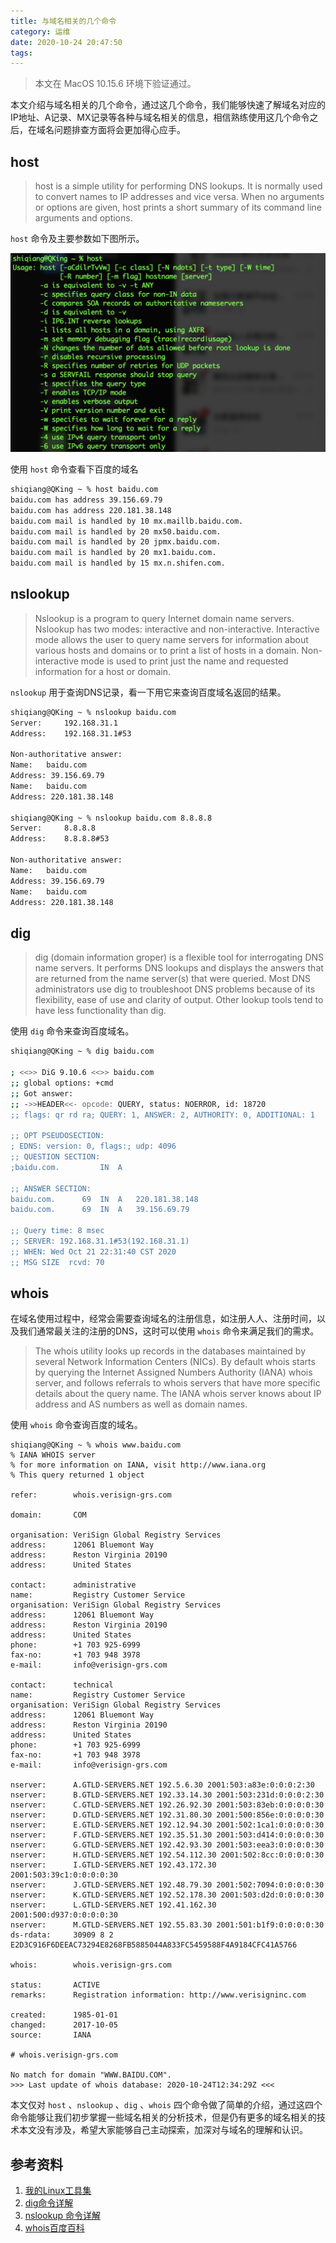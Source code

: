 ```yaml
---
title: 与域名相关的几个命令
category: 运维
date: 2020-10-24 20:47:50
tags:
---
```



> 本文在 MacOS 10.15.6 环境下验证通过。

本文介绍与域名相关的几个命令，通过这几个命令，我们能够快速了解域名对应的IP地址、A记录、MX记录等各种与域名相关的信息，相信熟练使用这几个命令之后，在域名问题排查方面将会更加得心应手。

## host

> host is a simple utility for performing DNS lookups. It is normally used to convert names to IP addresses and vice versa. When no arguments or options are given, host prints a short summary of its command line arguments and options.

`host` 命令及主要参数如下图所示。

![image-20201021220730538](20201017-commands-to-domain/image-20201021220730538.png)

使用 `host` 命令查看下百度的域名

```sh
shiqiang@QKing ~ % host baidu.com
baidu.com has address 39.156.69.79
baidu.com has address 220.181.38.148
baidu.com mail is handled by 10 mx.maillb.baidu.com.
baidu.com mail is handled by 20 mx50.baidu.com.
baidu.com mail is handled by 20 jpmx.baidu.com.
baidu.com mail is handled by 20 mx1.baidu.com.
baidu.com mail is handled by 15 mx.n.shifen.com.
```

## nslookup

> Nslookup is a program to query Internet domain name servers. Nslookup has two modes: interactive and non-interactive. Interactive mode allows the user to query name servers for information about various hosts and domains or to print a list of hosts in a domain. Non-interactive mode is used to print just the name and requested information for a host or domain.

`nslookup` 用于查询DNS记录，看一下用它来查询百度域名返回的结果。

```sh
shiqiang@QKing ~ % nslookup baidu.com
Server:		192.168.31.1
Address:	192.168.31.1#53

Non-authoritative answer:
Name:	baidu.com
Address: 39.156.69.79
Name:	baidu.com
Address: 220.181.38.148

shiqiang@QKing ~ % nslookup baidu.com 8.8.8.8
Server:		8.8.8.8
Address:	8.8.8.8#53

Non-authoritative answer:
Name:	baidu.com
Address: 39.156.69.79
Name:	baidu.com
Address: 220.181.38.148
```

## dig

> dig (domain information groper) is a flexible tool for interrogating DNS name servers. It performs DNS lookups and displays the answers that are returned from the name server(s) that were queried. Most DNS administrators use dig to troubleshoot DNS problems because of its flexibility, ease of use and clarity of output. Other lookup tools tend to have less functionality than dig.

使用 `dig` 命令来查询百度域名。

```sh
shiqiang@QKing ~ % dig baidu.com

; <<>> DiG 9.10.6 <<>> baidu.com
;; global options: +cmd
;; Got answer:
;; ->>HEADER<<- opcode: QUERY, status: NOERROR, id: 18720
;; flags: qr rd ra; QUERY: 1, ANSWER: 2, AUTHORITY: 0, ADDITIONAL: 1

;; OPT PSEUDOSECTION:
; EDNS: version: 0, flags:; udp: 4096
;; QUESTION SECTION:
;baidu.com.			IN	A

;; ANSWER SECTION:
baidu.com.		69	IN	A	220.181.38.148
baidu.com.		69	IN	A	39.156.69.79

;; Query time: 8 msec
;; SERVER: 192.168.31.1#53(192.168.31.1)
;; WHEN: Wed Oct 21 22:31:40 CST 2020
;; MSG SIZE  rcvd: 70


```

## whois

在域名使用过程中，经常会需要查询域名的注册信息，如注册人人、注册时间，以及我们通常最关注的注册的DNS，这时可以使用 `whois` 命令来满足我们的需求。

> The whois utility looks up records in the databases maintained by several Network Information Centers (NICs). By default whois starts by querying the Internet Assigned Numbers Authority (IANA) whois server, and follows referrals to whois servers that have more specific details about the query name. The IANA whois server knows about IP address and AS numbers as well as domain names.  

使用 `whois` 命令查询百度的域名。

```shell
shiqiang@QKing ~ % whois www.baidu.com
% IANA WHOIS server
% for more information on IANA, visit http://www.iana.org
% This query returned 1 object

refer:        whois.verisign-grs.com

domain:       COM

organisation: VeriSign Global Registry Services
address:      12061 Bluemont Way
address:      Reston Virginia 20190
address:      United States

contact:      administrative
name:         Registry Customer Service
organisation: VeriSign Global Registry Services
address:      12061 Bluemont Way
address:      Reston Virginia 20190
address:      United States
phone:        +1 703 925-6999
fax-no:       +1 703 948 3978
e-mail:       info@verisign-grs.com

contact:      technical
name:         Registry Customer Service
organisation: VeriSign Global Registry Services
address:      12061 Bluemont Way
address:      Reston Virginia 20190
address:      United States
phone:        +1 703 925-6999
fax-no:       +1 703 948 3978
e-mail:       info@verisign-grs.com

nserver:      A.GTLD-SERVERS.NET 192.5.6.30 2001:503:a83e:0:0:0:2:30
nserver:      B.GTLD-SERVERS.NET 192.33.14.30 2001:503:231d:0:0:0:2:30
nserver:      C.GTLD-SERVERS.NET 192.26.92.30 2001:503:83eb:0:0:0:0:30
nserver:      D.GTLD-SERVERS.NET 192.31.80.30 2001:500:856e:0:0:0:0:30
nserver:      E.GTLD-SERVERS.NET 192.12.94.30 2001:502:1ca1:0:0:0:0:30
nserver:      F.GTLD-SERVERS.NET 192.35.51.30 2001:503:d414:0:0:0:0:30
nserver:      G.GTLD-SERVERS.NET 192.42.93.30 2001:503:eea3:0:0:0:0:30
nserver:      H.GTLD-SERVERS.NET 192.54.112.30 2001:502:8cc:0:0:0:0:30
nserver:      I.GTLD-SERVERS.NET 192.43.172.30 2001:503:39c1:0:0:0:0:30
nserver:      J.GTLD-SERVERS.NET 192.48.79.30 2001:502:7094:0:0:0:0:30
nserver:      K.GTLD-SERVERS.NET 192.52.178.30 2001:503:d2d:0:0:0:0:30
nserver:      L.GTLD-SERVERS.NET 192.41.162.30 2001:500:d937:0:0:0:0:30
nserver:      M.GTLD-SERVERS.NET 192.55.83.30 2001:501:b1f9:0:0:0:0:30
ds-rdata:     30909 8 2 E2D3C916F6DEEAC73294E8268FB5885044A833FC5459588F4A9184CFC41A5766

whois:        whois.verisign-grs.com

status:       ACTIVE
remarks:      Registration information: http://www.verisigninc.com

created:      1985-01-01
changed:      2017-10-05
source:       IANA

# whois.verisign-grs.com

No match for domain "WWW.BAIDU.COM".
>>> Last update of whois database: 2020-10-24T12:34:29Z <<<

```

本文仅对 `host` 、`nslookup` 、`dig` 、`whois` 四个命令做了简单的介绍，通过这四个命令能够让我们初步掌握一些域名相关的分析技术，但是仍有更多的域名相关的技术本文没有涉及，希望大家能够自己主动探索，加深对与域名的理解和认识。

## 参考资料

1. [我的Linux工具集](http://linux.cn/home-space-uid-3-do-blog-id-107.html)
2. [dig命令详解](https://www.cnblogs.com/machangwei-8/p/10353216.html)
3. [nslookup 命令详解](https://blog.csdn.net/xg_ren/article/details/80782338)
4. [whois百度百科](https://baike.baidu.com/item/whois/280037?fr=aladdin)


